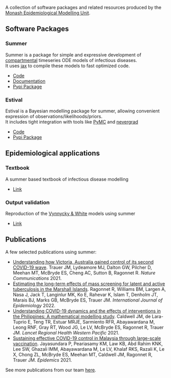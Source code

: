 A collection of software packages and related resources produced by the [Monash Epidemiological Modelling Unit](https://www.monash.edu/medicine/sphpm/units/epidemiological-modelling).

## Software Packages

### Summer

Summer is a package for simple and expressive development of  [compartmental](https://en.wikipedia.org/wiki/Compartmental_models_in_epidemiology)
timeseries ODE models of infectious diseases.<br>
It uses [jax](https://jax.readthedocs.io) to compile these models to fast optimized code.

- [Code](https://github.com/monash-emu/summer2)
- [Documentation](https://summer2.readthedocs.io/) 
- [Pypi Package](https://pypi.org/project/summerepi2/) 

### Estival

Estival is a Bayesian modelling package for summer, allowing convenient expression of observations/likelihoods/priors.<br>
It includes tight integration with tools like [PyMC](https://www.pymc.io/) and [nevergrad](https://facebookresearch.github.io/nevergrad/)

- [Code](https://github.com/monash-emu/estival)
- [Pypi Package](https://pypi.org/project/estival/)

## Epidemiological applications

### Textbook

A summer based textbook of infectious disease modelling
- [Link](https://github.com/monash-emu/summer-textbook)

### Output validation

Reproduction of the [Vynnycky & White](https://anintroductiontoinfectiousdiseasemodelling.com/) models using summer
- [Link](https://github.com/monash-emu/summer-vynnycky-white-validation)

## Publications

A few selected publications using summer:
- [Understanding how Victoria, Australia gained control of its second COVID-19 wave](https://doi.org/10.1038/s41467-021-26558-4). Trauer JM, Lydeamore MJ, Dalton GW, Pilcher D, Meehan MT, McBryde ES, Cheng AC, Sutton B, Ragonnet R. *Nature Communications* 2021.
- [Estimating the long-term effects of mass screening for latent and active tuberculosis in the Marshall Islands](https://academic.oup.com/ije/article/51/5/1433/6552193?login=false). Ragonnet R, Williams BM, Largen A, Nasa J, Jack T, Langinlur MK, Ko E, Rahevar K, Islam T, Denholm JT, Marais BJ, Marks GB, McBryde ES, Trauer JM. *International Journal of Epidemiology* 2022.
- [Understanding COVID-19 dynamics and the effects of interventions in the Philippines: A mathematical modelling study](https://doi.org/10.1016/j.lanwpc.2021.100211). Caldwell JM, de Lara-Tuprio E, Teng TR, Estuar MRJE, Sarmiento RFR, Abayawardana M, Leong RNF, Gray RT, Wood JG, Le LV, McBryde ES, Ragonnet R, Trauer JM. *Lancet Regional Health Western Pacific* 2021.
- [Sustaining effective COVID-19 control in Malaysia through large-scale vaccination](https://doi.org/10.1016/j.epidem.2021.100517). Jayasundara P, Peariasamy KM, Law KB, Abd Rahim KNK, Lee SW, Ghazali IMM, Abayawardana M, Le LV, Khalaf RKS, Razali K, Le X, Chong ZL, McBryde ES, Meehan MT, Caldwell JM, Ragonnet R, Trauer JM. *Epidemics* 2021.


See more publications from our team [here](https://www.monash.edu/medicine/sphpm/units/epidemiological-modelling/publications). 
